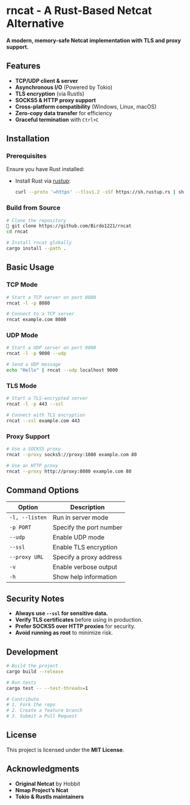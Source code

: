 # rncat - A Rust-Based Netcat Alternative

**A modern, memory-safe Netcat implementation with TLS and proxy support.**

## Features
- **TCP/UDP client & server**
- **Asynchronous I/O** (Powered by Tokio)
- **TLS encryption** (via Rustls)
- **SOCKS5 & HTTP proxy support**
- **Cross-platform compatibility** (Windows, Linux, macOS)
- **Zero-copy data transfer** for efficiency
- **Graceful termination** with `Ctrl+C`

## Installation

### Prerequisites
Ensure you have Rust installed:
- Install Rust via [rustup](https://rustup.rs/):
  ```sh
  curl --proto '=https' --tlsv1.2 -sSf https://sh.rustup.rs | sh
  ```

### Build from Source
```sh
# Clone the repository
📌 git clone https://github.com/Birdo1221/rncat
cd rncat

# Install rncat globally
cargo install --path .
```

## Basic Usage

### TCP Mode
```sh
# Start a TCP server on port 8080
rncat -l -p 8080

# Connect to a TCP server
rncat example.com 8080
```

### UDP Mode
```sh
# Start a UDP server on port 9000
rncat -l -p 9000 --udp

# Send a UDP message
echo "Hello" | rncat --udp localhost 9000
```

### TLS Mode
```sh
# Start a TLS-encrypted server
rncat -l -p 443 --ssl

# Connect with TLS encryption
rncat --ssl example.com 443
```

### Proxy Support
```sh
# Use a SOCKS5 proxy
rncat --proxy socks5://proxy:1080 example.com 80

# Use an HTTP proxy
rncat --proxy http://proxy:8080 example.com 80
```

## Command Options
| Option       | Description                  |
|-------------|------------------------------|
| `-l, --listen` | Run in server mode          |
| `-p PORT`     | Specify the port number      |
| `--udp`       | Enable UDP mode              |
| `--ssl`       | Enable TLS encryption        |
| `--proxy URL` | Specify a proxy address      |
| `-v`         | Enable verbose output        |
| `-h`         | Show help information        |

## Security Notes
- **Always use `--ssl` for sensitive data.**
- **Verify TLS certificates** before using in production.
- **Prefer SOCKS5 over HTTP proxies** for security.
- **Avoid running as root** to minimize risk.

## Development
```sh
# Build the project
cargo build --release

# Run tests
cargo test -- --test-threads=1

# Contribute
# 1. Fork the repo
# 2. Create a feature branch
# 3. Submit a Pull Request
```

## License
This project is licensed under the **MIT License**.

## Acknowledgments
- **Original Netcat** by Hobbit
- **Nmap Project’s Ncat**
- **Tokio & Rustls maintainers**


